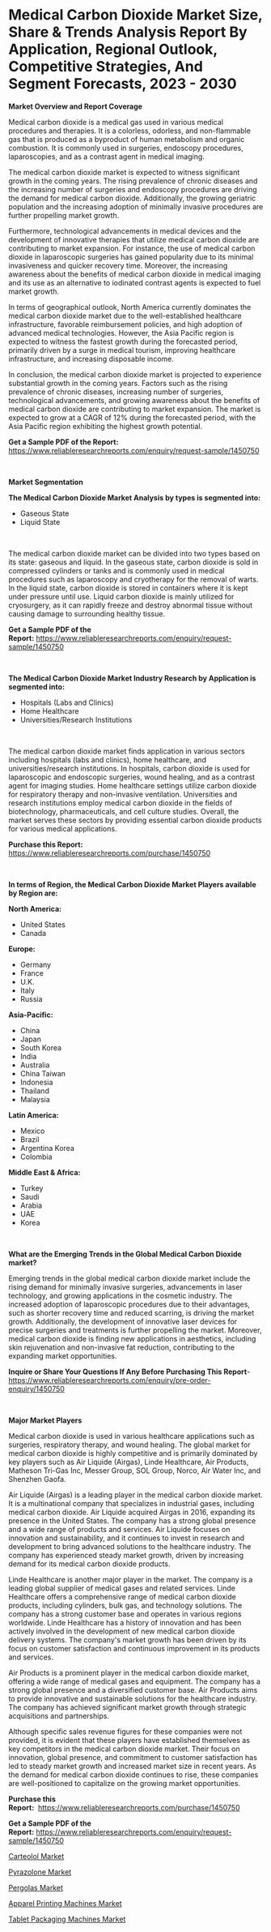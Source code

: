 <p><h1>Medical Carbon Dioxide Market Size, Share & Trends Analysis Report By Application, Regional Outlook, Competitive Strategies, And Segment Forecasts, 2023 - 2030</h1></p><p><strong>Market Overview and Report Coverage</strong></p>
<p><p>Medical carbon dioxide is a medical gas used in various medical procedures and therapies. It is a colorless, odorless, and non-flammable gas that is produced as a byproduct of human metabolism and organic combustion. It is commonly used in surgeries, endoscopy procedures, laparoscopies, and as a contrast agent in medical imaging.</p><p>The medical carbon dioxide market is expected to witness significant growth in the coming years. The rising prevalence of chronic diseases and the increasing number of surgeries and endoscopy procedures are driving the demand for medical carbon dioxide. Additionally, the growing geriatric population and the increasing adoption of minimally invasive procedures are further propelling market growth.</p><p>Furthermore, technological advancements in medical devices and the development of innovative therapies that utilize medical carbon dioxide are contributing to market expansion. For instance, the use of medical carbon dioxide in laparoscopic surgeries has gained popularity due to its minimal invasiveness and quicker recovery time. Moreover, the increasing awareness about the benefits of medical carbon dioxide in medical imaging and its use as an alternative to iodinated contrast agents is expected to fuel market growth.</p><p>In terms of geographical outlook, North America currently dominates the medical carbon dioxide market due to the well-established healthcare infrastructure, favorable reimbursement policies, and high adoption of advanced medical technologies. However, the Asia Pacific region is expected to witness the fastest growth during the forecasted period, primarily driven by a surge in medical tourism, improving healthcare infrastructure, and increasing disposable income.</p><p>In conclusion, the medical carbon dioxide market is projected to experience substantial growth in the coming years. Factors such as the rising prevalence of chronic diseases, increasing number of surgeries, technological advancements, and growing awareness about the benefits of medical carbon dioxide are contributing to market expansion. The market is expected to grow at a CAGR of 12% during the forecasted period, with the Asia Pacific region exhibiting the highest growth potential.</p></p>
<p><strong>Get a Sample PDF of the Report:</strong> <a href="https://www.reliableresearchreports.com/enquiry/request-sample/1450750">https://www.reliableresearchreports.com/enquiry/request-sample/1450750</a></p>
<p>&nbsp;</p>
<p><strong>Market Segmentation</strong></p>
<p><strong>The Medical Carbon Dioxide Market Analysis by types is segmented into:</strong></p>
<p><ul><li>Gaseous State</li><li>Liquid State</li></ul></p>
<p>&nbsp;</p>
<p><p>The medical carbon dioxide market can be divided into two types based on its state: gaseous and liquid. In the gaseous state, carbon dioxide is sold in compressed cylinders or tanks and is commonly used in medical procedures such as laparoscopy and cryotherapy for the removal of warts. In the liquid state, carbon dioxide is stored in containers where it is kept under pressure until use. Liquid carbon dioxide is mainly utilized for cryosurgery, as it can rapidly freeze and destroy abnormal tissue without causing damage to surrounding healthy tissue.</p></p>
<p><strong>Get a Sample PDF of the Report:</strong>&nbsp;<a href="https://www.reliableresearchreports.com/enquiry/request-sample/1450750">https://www.reliableresearchreports.com/enquiry/request-sample/1450750</a></p>
<p>&nbsp;</p>
<p><strong>The Medical Carbon Dioxide Market Industry Research by Application is segmented into:</strong></p>
<p><ul><li>Hospitals (Labs and Clinics)</li><li>Home Healthcare</li><li>Universities/Research Institutions</li></ul></p>
<p>&nbsp;</p>
<p><p>The medical carbon dioxide market finds application in various sectors including hospitals (labs and clinics), home healthcare, and universities/research institutions. In hospitals, carbon dioxide is used for laparoscopic and endoscopic surgeries, wound healing, and as a contrast agent for imaging studies. Home healthcare settings utilize carbon dioxide for respiratory therapy and non-invasive ventilation. Universities and research institutions employ medical carbon dioxide in the fields of biotechnology, pharmaceuticals, and cell culture studies. Overall, the market serves these sectors by providing essential carbon dioxide products for various medical applications.</p></p>
<p><strong>Purchase this Report:</strong>&nbsp; <a href="https://www.reliableresearchreports.com/purchase/1450750">https://www.reliableresearchreports.com/purchase/1450750</a></p>
<p>&nbsp;</p>
<p><strong>In terms of Region, the Medical Carbon Dioxide Market Players available by Region are:</strong></p>
<p>
    <p> <strong> North America: </strong>
        <ul>
            <li>United States</li>
            <li>Canada</li>
        </ul>
        </p> 
    <p> <strong> Europe: </strong>
        <ul>
            <li>Germany</li>
            <li>France</li>
            <li>U.K.</li>
            <li>Italy</li>
            <li>Russia</li>
        </ul>
        </p> 
    <p> <strong> Asia-Pacific: </strong>
        <ul>
            <li>China</li>
            <li>Japan</li>
            <li>South Korea</li>
            <li>India</li>
            <li>Australia</li>
            <li>China Taiwan</li>
            <li>Indonesia</li>
            <li>Thailand</li>
            <li>Malaysia</li>
        </ul>
        </p> 
    <p> <strong> Latin America: </strong>
        <ul>
            <li>Mexico</li>
            <li>Brazil</li>
            <li>Argentina Korea</li>
            <li>Colombia</li>
        </ul>
        </p> 
    <p> <strong> Middle East & Africa: </strong>
        <ul>
            <li>Turkey</li>
            <li>Saudi</li>
            <li>Arabia</li>
            <li>UAE</li>
            <li>Korea</li>
        </ul>
    </p>
    </p>
<p>&nbsp;</p>
<p><strong>What are the Emerging Trends in the Global Medical Carbon Dioxide market?</strong></p>
<p><p>Emerging trends in the global medical carbon dioxide market include the rising demand for minimally invasive surgeries, advancements in laser technology, and growing applications in the cosmetic industry. The increased adoption of laparoscopic procedures due to their advantages, such as shorter recovery time and reduced scarring, is driving the market growth. Additionally, the development of innovative laser devices for precise surgeries and treatments is further propelling the market. Moreover, medical carbon dioxide is finding new applications in aesthetics, including skin rejuvenation and non-invasive fat reduction, contributing to the expanding market opportunities.</p></p>
<p><strong>Inquire or Share Your Questions If Any Before Purchasing This Report</strong>- <a href="https://www.reliableresearchreports.com/enquiry/pre-order-enquiry/1450750">https://www.reliableresearchreports.com/enquiry/pre-order-enquiry/1450750</a></p>
<p>&nbsp;</p>
<p><strong>Major Market Players</strong></p>
<p><p>Medical carbon dioxide is used in various healthcare applications such as surgeries, respiratory therapy, and wound healing. The global market for medical carbon dioxide is highly competitive and is primarily dominated by key players such as Air Liquide (Airgas), Linde Healthcare, Air Products, Matheson Tri-Gas Inc, Messer Group, SOL Group, Norco, Air Water Inc, and Shenzhen Gaofa.</p><p>Air Liquide (Airgas) is a leading player in the medical carbon dioxide market. It is a multinational company that specializes in industrial gases, including medical carbon dioxide. Air Liquide acquired Airgas in 2016, expanding its presence in the United States. The company has a strong global presence and a wide range of products and services. Air Liquide focuses on innovation and sustainability, and it continues to invest in research and development to bring advanced solutions to the healthcare industry. The company has experienced steady market growth, driven by increasing demand for its medical carbon dioxide products.</p><p>Linde Healthcare is another major player in the market. The company is a leading global supplier of medical gases and related services. Linde Healthcare offers a comprehensive range of medical carbon dioxide products, including cylinders, bulk gas, and technology solutions. The company has a strong customer base and operates in various regions worldwide. Linde Healthcare has a history of innovation and has been actively involved in the development of new medical carbon dioxide delivery systems. The company's market growth has been driven by its focus on customer satisfaction and continuous improvement in its products and services.</p><p>Air Products is a prominent player in the medical carbon dioxide market, offering a wide range of medical gases and equipment. The company has a strong global presence and a diversified customer base. Air Products aims to provide innovative and sustainable solutions for the healthcare industry. The company has achieved significant market growth through strategic acquisitions and partnerships.</p><p>Although specific sales revenue figures for these companies were not provided, it is evident that these players have established themselves as key competitors in the medical carbon dioxide market. Their focus on innovation, global presence, and commitment to customer satisfaction has led to steady market growth and increased market size in recent years. As the demand for medical carbon dioxide continues to rise, these companies are well-positioned to capitalize on the growing market opportunities.</p></p>
<p><strong>Purchase this Report:</strong>&nbsp;&nbsp;<a href="https://www.reliableresearchreports.com/purchase/1450750">https://www.reliableresearchreports.com/purchase/1450750</a></p>
<p></p>
<p><strong>Get a Sample PDF of the Report:</strong>&nbsp;<a href="https://www.reliableresearchreports.com/enquiry/request-sample/1450750">https://www.reliableresearchreports.com/enquiry/request-sample/1450750</a></p>
<p><p><a href="https://github.com/Chiragrp22/Market-Research-Report-List-1/blob/main/carteolol-market.md">Carteolol Market</a></p><p><a href="https://github.com/Chiragrp23/Market-Research-Report-List-1/blob/main/pyrazolone-market.md">Pyrazolone Market</a></p><p><a href="https://medium.com/@alesiabrahimi58/pergolas-market-analysis-and-sze-forecasted-for-period-from-2023-to-2030-8d6fad19dfc0">Pergolas Market</a></p><p><a href="https://medium.com/@kejsioni/apparel-printing-machines-market-competitive-analysis-market-trends-and-forecast-to-2030-d2410cf99630">Apparel Printing Machines Market</a></p><p><a href="https://medium.com/@kyliemorgan1913/tablet-packaging-machines-market-exploring-market-share-market-trends-and-future-growth-4fd529e503fd">Tablet Packaging Machines Market</a></p></p>